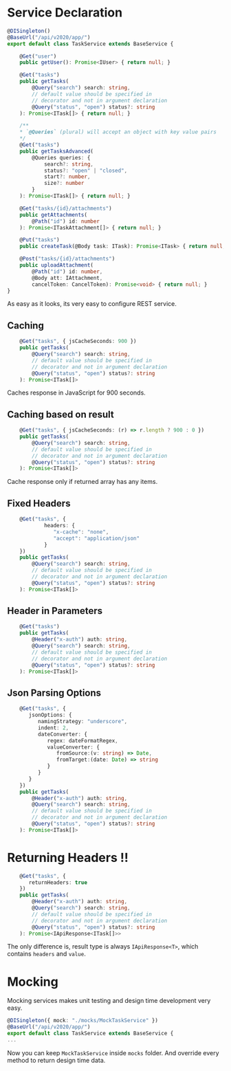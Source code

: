 # Service Declaration

```typescript
@DISingleton()
@BaseUrl("/api/v2020/app/")
export default class TaskService extends BaseService {

    @Get("user")
    public getUser(): Promise<IUser> { return null; }

    @Get("tasks")
    public getTasks(
        @Query("search") search: string,
        // default value should be specified in
        // decorator and not in argument declaration
        @Query("status", "open") status?: string
    ): Promise<ITask[]> { return null; }

    /**
    * `@Queries` (plural) will accept an object with key value pairs
    */
    @Get("tasks")
    public getTasksAdvanced(
        @Queries queries: {
            search?: string,
            status?: "open" | "closed",
            start?: number,
            size?: number
        }
    ): Promise<ITask[]> { return null; }

    @Get("tasks/{id}/attachments")
    public getAttachments(
        @Path("id") id: number
    ): Promise<ITaskAttachment[]> { return null; }

    @Put("tasks")
    public createTask(@Body task: ITask): Promise<ITask> { return null; }

    @Post("tasks/{id}/attachments")
    public uploadAttachment(
        @Path("id") id: number,
        @Body att: IAttachment,
        cancelToken: CancelToken): Promise<void> { return null; }
}
```

As easy as it looks, its very easy to configure REST service.

## Caching

```typescript
    @Get("tasks", { jsCacheSeconds: 900 })
    public getTasks(
        @Query("search") search: string,
        // default value should be specified in
        // decorator and not in argument declaration
        @Query("status", "open") status?: string
    ): Promise<ITask[]>
```

Caches response in JavaScript for 900 seconds.

## Caching based on result

```typescript
    @Get("tasks", { jsCacheSeconds: (r) => r.length ? 900 : 0 })
    public getTasks(
        @Query("search") search: string,
        // default value should be specified in
        // decorator and not in argument declaration
        @Query("status", "open") status?: string
    ): Promise<ITask[]>
```

Cache response only if returned array has any items.

## Fixed Headers

```typescript
    @Get("tasks", {
            headers: {
               "x-cache": "none",
               "accept": "application/json"
            }
    })
    public getTasks(
        @Query("search") search: string,
        // default value should be specified in
        // decorator and not in argument declaration
        @Query("status", "open") status?: string
    ): Promise<ITask[]>
```

## Header in Parameters


```typescript
    @Get("tasks")
    public getTasks(
        @Header("x-auth") auth: string,
        @Query("search") search: string,
        // default value should be specified in
        // decorator and not in argument declaration
        @Query("status", "open") status?: string
    ): Promise<ITask[]>
```

## Json Parsing Options

```typescript
    @Get("tasks", { 
       jsonOptions: {
          namingStrategy: "underscore",
          indent: 2,
          dateConverter: {
             regex: dateFormatRegex,
             valueConverter: {
                fromSource:(v: string) => Date,
                fromTarget:(date: Date) => string
             }
          }
       }
    })
    public getTasks(
        @Header("x-auth") auth: string,
        @Query("search") search: string,
        // default value should be specified in
        // decorator and not in argument declaration
        @Query("status", "open") status?: string
    ): Promise<ITask[]>
```

# Returning Headers !!


```typescript
    @Get("tasks", { 
       returnHeaders: true
    })
    public getTasks(
        @Header("x-auth") auth: string,
        @Query("search") search: string,
        // default value should be specified in
        // decorator and not in argument declaration
        @Query("status", "open") status?: string
    ): Promise<IApiResponse<ITask[]>>
```

The only difference is, result type is always `IApiResponse<T>`, which contains `headers` and `value`.

# Mocking

Mocking services makes unit testing and design time development very easy.

```typescript
@DISingleton({ mock: "./mocks/MockTaskService" })
@BaseUrl("/api/v2020/app/")
export default class TaskService extends BaseService {
...
```

Now you can keep `MockTaskService` inside `mocks` folder. And override every method to return design time data. 

